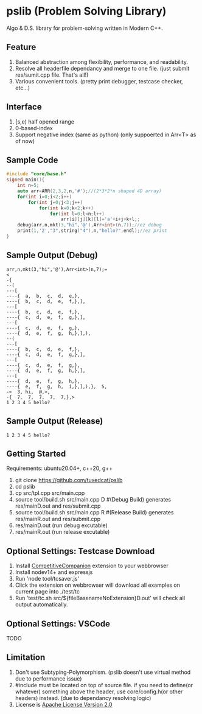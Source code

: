 # pslib (Problem Solving Library)
Algo & D.S. library for problem-solving written in Modern C++.

## Feature
  1. Balanced abstraction among flexibility, performance, and readability.
  2. Resolve all headerfile dependancy and merge to one file. (just submit res/sumit.cpp file. That's all!)
  3. Various convenient tools. (pretty print debugger, testcase checker, etc...)

## Interface
  1. [s,e) half opened range
  2. 0-based-index
  3. Support negative index (same as python) (only suppoerted in Arr&lt;T&gt; as of now)

## Sample Code
``` cpp
#include "core/base.h"
signed main(){
	int n=5;
	auto arr=ARR(2,3,2,n,'#');//(2*3*2*n shaped 4D array)
	for(int i=0;i<2;i++)
		for(int j=0;j<3;j++)
			for(int k=0;k<2;k++)
				for(int l=0;l<n;l++)
					arr[i][j][k][l]='a'+i+j+k+l;;
	debug(arr,n,mkt(3,"hi",'@'),Arr<int>(n,7));//ez debug
	print(1,'2',"3",string("4"),n,"hello?",endl);//ez print
}
```
## Sample Output (Debug)
```
arr,n,mkt(3,"hi",'@'),Arr<int>(n,7);=
<
-{
--(
---[
----{  a,  b,  c,  d,  e,},
----{  b,  c,  d,  e,  f,},],
---[
----{  b,  c,  d,  e,  f,},
----{  c,  d,  e,  f,  g,},],
---[
----{  c,  d,  e,  f,  g,},
----{  d,  e,  f,  g,  h,},],),
--(
---[
----{  b,  c,  d,  e,  f,},
----{  c,  d,  e,  f,  g,},],
---[
----{  c,  d,  e,  f,  g,},
----{  d,  e,  f,  g,  h,},],
---[
----{  d,  e,  f,  g,  h,},
----{  e,  f,  g,  h,  i,},],),},  5,
-<  3, hi,  @,>,
-{  7,  7,  7,  7,  7,},>
1 2 3 4 5 hello? 
```
## Sample Output (Release)
```
1 2 3 4 5 hello? 
```

## Getting Started
  Requirements: ubuntu20.04+, c++20, g++
  1. git clone https://github.com/tuxedcat/pslib
  2. cd pslib
  3. cp src/tpl.cpp src/main.cpp
  4. source tool/build.sh src/main.cpp D #(Debug Build) generates res/mainD.out and res/submit.cpp
  5. source tool/build.sh src/main.cpp R #(Release Build) generates res/mainR.out and res/submit.cpp
  6. res/mainD.out (run debug excutable)
  7. res/mainR.out (run release excutable)

## Optional Settings: Testcase Download  
  1. Install <a href="https://addons.mozilla.org/en-US/firefox/addon/competitive-companion">CompetitiveCompanion</a> extension to your webbrowser  
  2. Install nodev14+ and expressjs
  3. Run 'node tool/tcsaver.js'
  4. Click the extension on webbrowser will download all examples on current page into ./test/tc
  5. Run 'test/tc.sh src/${fileBasenameNoExtension}D.out' will check all output automatically.

## Optional Settings: VSCode  
  TODO

## Limitation
  1. Don't use Subtyping-Polymorphism. (pslib doesn't use virtual method due to performance issue)
  2. #include must be located on top of source file. if you need to define(or whatever) something above the header, use core/config.h(or other headers) instead. (due to dependancy resolving logic)
  3. License is <a href="https://www.apache.org/licenses/LICENSE-2.0">Apache License Version 2.0</a>